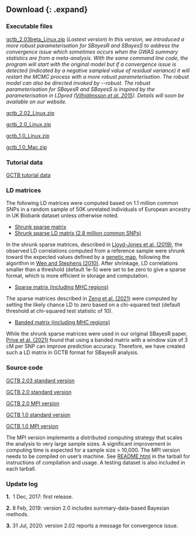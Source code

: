 
## Download {: .expand}
### Executable files
[gctb\_2.03beta\_Linux.zip](download/gctb_2.03beta_Linux.zip) (*Lastest version*)
*In this version, we introduced a more robust parameterisation for SBayesR and SBayesS to address the convergence issue which sometimes occurs when the GWAS summary statistics are from a meta-analysis. With the same command line code, the program will start with the original model but if a convergence issue is detected (indicated by a negative sampled value of residual variance) it will restart the MCMC process with a more robust parameterisation. The robust model can also be directed invoked by --robust. The robust parameterisation for SBayesR and SBayesS is inspired by the parameterisation in LDpred ([Vilhjálmsson et al. 2015](https://www.sciencedirect.com/user/identity/landing?code=Ulj9Myn2m9Aa3R2j-wGhgPbv1WF9l5lxSIgHJR3u&state=retryCounter%3D0%26csrfToken%3D325c98ae-e6b3-43c0-b6ea-b6eba8ea096c%26idpPolicy%3Durn%253Acom%253Aelsevier%253Aidp%253Apolicy%253Aproduct%253Ainst_assoc%26returnUrl%3D%252Fscience%252Farticle%252Fpii%252FS0002929715003651%253Fvia%25253Dihub%26prompt%3Dnone%26cid%3Darp-d6cf6a05-621c-472f-b381-5809b9d8a27a)). Details will soon be available on our website.*

[gctb\_2.02\_Linux.zip](download/gctb_2.02_Linux.zip)

[gctb\_2.0\_Linux.zip](download/gctb_2.0_Linux.zip)

[gctb\_1.0\_Linux.zip](download/gctb_1.0_Linux.zip)

[gctb\_1.0\_Mac.zip](download/gctb_1.0_Mac.zip)

### Tutorial data
[GCTB tutorial data](download/gctb_2.0_tutorial.zip)

### LD matrices
The following LD matrices were computed based on 1.1 million common SNPs in a random sample of 50K unrelated individuals of European ancestry in UK Biobank dataset unless otherwise noted.

* [Shrunk sparse matrix](https://zenodo.org/record/3350914#.XyFfnC17G8o)
* [Shrunk sparse LD matrix (2.8 million common SNPs)](https://zenodo.org/record/3375373#.XyFgOS17G8o)

In the shrunk sparse matrices, described in [Lloyd-Jones et al. (2019)](https://www.nature.com/articles/s41467-019-12653-0), the observed LD correlations computed from a reference sample were shrunk toward the expected values defined by a [genetic map](https://github.com/joepickrell/1000-genomes-genetic-maps), following the algorithm in [Wen and Stephens (2010)](https://projecteuclid.org/euclid.aoas/1287409368). After shrinkage, LD correlations smaller than a threshold (default 1e-5) were set to be zero to give a sparse format, which is more efficient in storage and computation. 

* [Sparse matrix (including MHC regions)](https://cnsgenomics.com/data/GCTB/ukbEURu_imp_v3_HM3_n50k.chisq10.zip)

The sparse matrices described in [Zeng et al. (2021)](https://www.nature.com/articles/s41467-021-21446-3) were computed by setting the likely chance LD to zero based on a chi-squared test (default threshold at chi-squared test statistic of 10).

* [Banded matrix (including MHC regions)](https://cnsgenomics.com/data/GCTB/band_ukb_10k_hm3.zip)

While the shrunk sparse matrices were used in our original SBayesR paper, [Prive et al. (2021)](https://academic.oup.com/bioinformatics/advance-article/doi/10.1093/bioinformatics/btaa1029/6039173) found that using a banded matrix with a window size of 3 cM per SNP can improve prediction accuracy. Therefore, we have created such a LD matrix in GCTB format for SBayesR analysis.

### Source code
[GCTB 2.03 standard version](download/gctb_2.03.zip)

[GCTB 2.0 standard version](download/gctb_2.0_scr.zip)

[GCTB 2.0 MPI version](download/gctb_2.0_mpi_scr.zip)

[GCTB 1.0 standard version](download/gctb_1.0_scr.zip)

[GCTB 1.0 MPI version](download/gctb_1.0_mpi_scr.zip)

The MPI version implements a distributed computing strategy that scales the analysis to very large sample sizes. A significant improvement in computing time is expected for a sample size > 10,000. The MPI version needs to be compiled on user’s machine. See [README.html](download/README.html) in the tarball for instructions of compilation and usage. A testing dataset is also included in each tarball.


### Update log 

**1.**  1 Dec, 2017: first release.

**2.**  8 Feb, 2019: version 2.0 includes summary-data-based Bayesian methods.

**3.** 31 Jul, 2020: version 2.02 reports a message for convergence issue.
